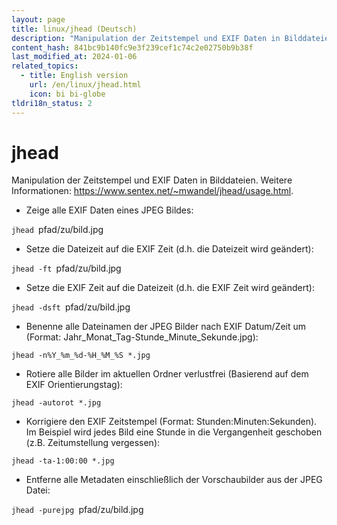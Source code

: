 ```yaml
---
layout: page
title: linux/jhead (Deutsch)
description: "Manipulation der Zeitstempel und EXIF Daten in Bilddateien."
content_hash: 841bc9b140fc9e3f239cef1c74c2e02750b9b38f
last_modified_at: 2024-01-06
related_topics:
  - title: English version
    url: /en/linux/jhead.html
    icon: bi bi-globe
tldri18n_status: 2
---
```

# jhead

Manipulation der Zeitstempel und EXIF Daten in Bilddateien.
Weitere Informationen: <https://www.sentex.net/~mwandel/jhead/usage.html>.

- Zeige alle EXIF Daten eines JPEG Bildes:

`jhead `<span class="tldr-var badge badge-pill bg-dark-lm bg-white-dm text-white-lm text-dark-dm font-weight-bold">pfad/zu/bild.jpg</span>

- Setze die Dateizeit auf die EXIF Zeit (d.h. die Dateizeit wird geändert):

`jhead -ft `<span class="tldr-var badge badge-pill bg-dark-lm bg-white-dm text-white-lm text-dark-dm font-weight-bold">pfad/zu/bild.jpg</span>

- Setze die EXIF Zeit auf die Dateizeit (d.h. die EXIF Zeit wird geändert):

`jhead -dsft `<span class="tldr-var badge badge-pill bg-dark-lm bg-white-dm text-white-lm text-dark-dm font-weight-bold">pfad/zu/bild.jpg</span>

- Benenne alle Dateinamen der JPEG Bilder nach EXIF Datum/Zeit um (Format: Jahr_Monat_Tag-Stunde_Minute_Sekunde.jpg):

`jhead -n%Y_%m_%d-%H_%M_%S *.jpg`

- Rotiere alle Bilder im aktuellen Ordner verlustfrei (Basierend auf dem EXIF Orientierungstag):

`jhead -autorot *.jpg`

- Korrigiere den EXIF Zeitstempel (Format: Stunden:Minuten:Sekunden). Im Beispiel wird jedes Bild eine Stunde in die Vergangenheit geschoben (z.B. Zeitumstellung vergessen):

`jhead -ta-1:00:00 *.jpg`

- Entferne alle Metadaten einschließlich der Vorschaubilder aus der JPEG Datei:

`jhead -purejpg `<span class="tldr-var badge badge-pill bg-dark-lm bg-white-dm text-white-lm text-dark-dm font-weight-bold">pfad/zu/bild.jpg</span>
